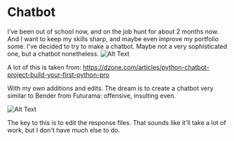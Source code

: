 # Chatbot
   I've been out of school now, and on the job hunt for about 2 months now. And I want to keep my skills sharp, and maybe even improve my portfolio some. I've decided to try to make a chatbot. Maybe not a very sophisticated one, but a chatbot nonetheless.
![Alt Text](https://img2.thejournal.ie/inline/2792085/original/?width=480&version=2792085.gif)


A lot of this is taken from:
https://dzone.com/articles/python-chatbot-project-build-your-first-python-pro

With my own additions and edits.
The dream is to create a chatbot very similar to Bender from Futurama: offensive, insulting even.

![Alt Text](https://media4.giphy.com/media/h1zJMhT5XOT927e0aw/giphy.gif)

The key to this is to edit the response files. That sounds like it'll take a lot of work, but I don't have much else to do.